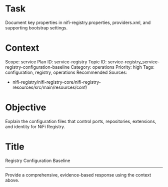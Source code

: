 # Task
Document key properties in nifi-registry.properties, providers.xml, and supporting bootstrap settings.

# Context
Scope: service
Plan ID: service-registry
Topic ID: service-registry_service-registry-configuration-baseline
Category: operations
Priority: high
Tags: configuration, registry, operations
Recommended Sources:
- nifi-registry/nifi-registry-core/nifi-registry-resources/src/main/resources/conf/

# Objective
Explain the configuration files that control ports, repositories, extensions, and identity for NiFi Registry.

# Title
Registry Configuration Baseline

---

Provide a comprehensive, evidence-based response using the context above.
